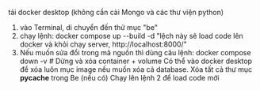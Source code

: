 tải docker desktop (không cần cài Mongo và các thư viện python)

1. vào Terminal, di chuyển đến thử mục "be"
2. chạy lệnh: docker compose up --build -d
   "lệch này sẽ load code lên docker và khỏi chạy server, http://localhost:8000/"
3. Nếu muốn sửa đổi trong mã nguồn thì dùng câu lệnh: docker compose down -v  # Dừng và xóa container + volume
   Có thể vào docker desktop để xóa luôn mục image nếu muốn xóa cả database.
   Xóa tất cả thư mục __pycache__ trong Be (nếu có)
   Chạy lên lệnh 2 để load code mới


